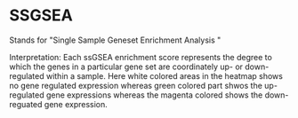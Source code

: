 # SSGSEA
Stands for "Single Sample Geneset Enrichment Analysis "

Interpretation:
Each ssGSEA enrichment score represents the degree to which the genes in a particular gene set are coordinately up- or down-regulated within a sample.
Here white colored areas in the heatmap shows no gene regulated expression whereas green colored part shwos the up-regulated gene expressions whereas the magenta colored shows the down-reguated gene expression. 
